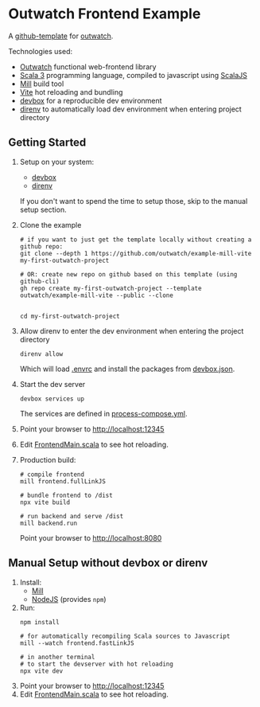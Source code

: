 # Outwatch Frontend Example

A [github-template](https://docs.github.com/en/repositories/creating-and-managing-repositories/creating-a-template-repository) for [outwatch](https://github.com/outwatch/outwatch).

Technologies used:
- [Outwatch](https://github.com/outwatch/outwatch/) functional web-frontend library
- [Scala 3](https://www.scala-lang.org/) programming language, compiled to javascript using [ScalaJS](https://www.scala-js.org/)
- [Mill](https://mill-build.com) build tool
- [Vite](https://vitejs.dev) hot reloading and bundling
- [devbox](https://www.jetpack.io/devbox) for a reproducible dev environment
- [direnv](https://direnv.net/) to automatically load dev environment when entering project directory


## Getting Started

1. Setup on your system:
   - [devbox](https://www.jetpack.io/devbox)
   - [direnv](https://direnv.net/)

   If you don't want to spend the time to setup those, skip to the manual setup section.
1. Clone the example
    ```shell
    # if you want to just get the template locally without creating a github repo:
    git clone --depth 1 https://github.com/outwatch/example-mill-vite my-first-outwatch-project

    # OR: create new repo on github based on this template (using github-cli)
    gh repo create my-first-outwatch-project --template outwatch/example-mill-vite --public --clone


    cd my-first-outwatch-project
    ```
1. Allow direnv to enter the dev environment when entering the project directory
    ```shell
    direnv allow
    ```
    Which will load [.envrc](.envrc) and install the packages from [devbox.json](devbox.json).
1. Start the dev server
    ```shell
    devbox services up
    ```
   The services are defined in [process-compose.yml](process-compose.yml).
1. Point your browser to <http://localhost:12345>
1. Edit [FrontendMain.scala](frontend/src/main/scala/frontend/FrontendMain.scala) to see hot reloading.
1. Production build:
   ```shell
   # compile frontend 
   mill frontend.fullLinkJS

   # bundle frontend to /dist
   npx vite build

   # run backend and serve /dist
   mill backend.run
   ```
   Point your browser to <http://localhost:8080>


## Manual Setup without devbox or direnv

1. Install:
    - [Mill](https://mill-build.com)
    - [NodeJS](https://nodejs.org) (provides `npm`)
1. Run:
    ```shell
    npm install

    # for automatically recompiling Scala sources to Javascript
    mill --watch frontend.fastLinkJS

    # in another terminal
    # to start the devserver with hot reloading
    npx vite dev
    ```
1. Point your browser to <http://localhost:12345>
1. Edit [FrontendMain.scala](frontend/src/main/scala/frontend/FrontendMain.scala) to see hot reloading.
